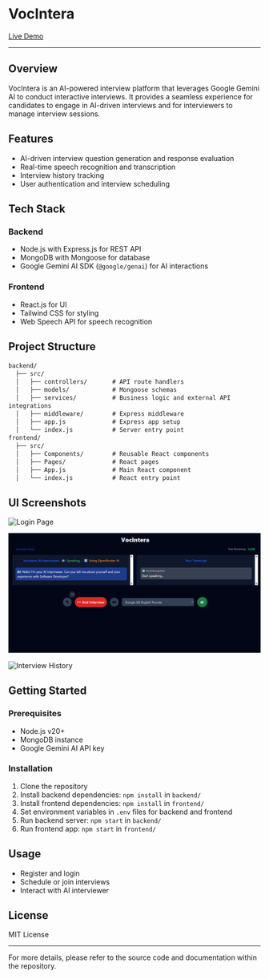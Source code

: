 # VocIntera

[Live Demo](https://vocintera.onrender.com)

---

## Overview
VocIntera is an AI-powered interview platform that leverages Google Gemini AI to conduct interactive interviews. It provides a seamless experience for candidates to engage in AI-driven interviews and for interviewers to manage interview sessions.

## Features
- AI-driven interview question generation and response evaluation
- Real-time speech recognition and transcription
- Interview history tracking
- User authentication and interview scheduling

## Tech Stack

### Backend
- Node.js with Express.js for REST API
- MongoDB with Mongoose for database
- Google Gemini AI SDK (`@google/genai`) for AI interactions

### Frontend
- React.js for UI
- Tailwind CSS for styling
- Web Speech API for speech recognition

## Project Structure

```
backend/
  ├── src/
  │   ├── controllers/       # API route handlers
  │   ├── models/            # Mongoose schemas
  │   ├── services/          # Business logic and external API integrations
  │   ├── middleware/        # Express middleware
  │   ├── app.js             # Express app setup
  │   └── index.js           # Server entry point
frontend/
  ├── src/
  │   ├── Components/        # Reusable React components
  │   ├── Pages/             # React pages
  │   ├── App.js             # Main React component
  │   └── index.js           # React entry point

```

## UI Screenshots

![Login Page](./frontend/public/screenshots/login.png)

![Interview Room](./frontend/public/screenshots/interviewroom.png)

![Interview History](./frontend/public/screenshots/interviewhistory.png)

## Getting Started

### Prerequisites
- Node.js v20+
- MongoDB instance
- Google Gemini AI API key

### Installation

1. Clone the repository
2. Install backend dependencies: `npm install` in `backend/`
3. Install frontend dependencies: `npm install` in `frontend/`
4. Set environment variables in `.env` files for backend and frontend
5. Run backend server: `npm start` in `backend/`
6. Run frontend app: `npm start` in `frontend/`

## Usage
- Register and login
- Schedule or join interviews
- Interact with AI interviewer

## License
MIT License

---

For more details, please refer to the source code and documentation within the repository.